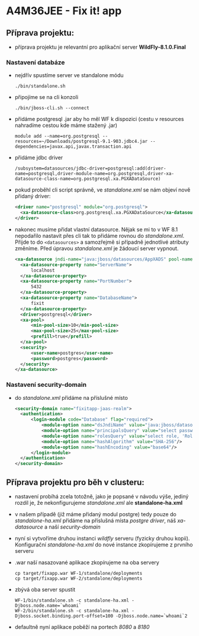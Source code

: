 # A4M36JEE - Fix it! app #

## Příprava projektu: ##

* příprava projektu je relevantní pro aplikační server **WildFly-8.1.0.Final**

### Nastavení databáze ###

* nejdřív spustíme server ve standalone módu

  ``./bin/standalone.sh``

* připojíme se na cli konzoli

  ``./bin/jboss-cli.sh --connect``

* přidáme postgresql .jar aby ho měl WF k dispozici (cestu v resources nahradíme cestou kde máme stažený .jar)

  ``module add --name=org.postgresql --resources=~/Downloads/postgresql-9.1-903.jdbc4.jar --dependencies=javax.api,javax.transaction.api``

* přidáme jdbc driver

  ``/subsystem=datasources/jdbc-driver=postgresql:add(driver-name=postgresql,driver-module-name=org.postgresql,driver-xa-datasource-class-name=org.postgresql.xa.PGXADataSource)``
  
* pokud proběhl cli script správně, ve *standalone.xml* se nám objeví nově přidaný driver:

  ```xml
  <driver name="postgresql" module="org.postgresql">
    <xa-datasource-class>org.postgresql.xa.PGXADataSource</xa-datasource-class>
  </driver>
  ```

* nakonec musíme přidat vlastní datasource. Nějak se mi to v WF 8.1 nepodařilo nastavit přes cli tak to přidáme rovnou do *standalone.xml*. Přijde to do ``<datasources>`` a samozřejmě si případně jednotlivé atributy změníme. Před úpravou *standalone.xml* je žádoucí server vypnout.

  ```xml
  <xa-datasource jndi-name="java:jboss/datasources/AppXADS" pool-name="AppXADS" enabled="true">
    <xa-datasource-property name="ServerName">
        localhost
    </xa-datasource-property>
    <xa-datasource-property name="PortNumber">
        5432
    </xa-datasource-property>
    <xa-datasource-property name="DatabaseName">
        fixit
    </xa-datasource-property>
    <driver>postgresql</driver>
    <xa-pool>
        <min-pool-size>10</min-pool-size>
        <max-pool-size>25</max-pool-size>
        <prefill>true</prefill>
    </xa-pool>
    <security>
        <user-name>postgres</user-name>
        <password>postgres</password>
    </security>
  </xa-datasource>
  ```


### Nastavení security-domain ###

* do *standalone.xml* přidáme na příslušné místo

  ```xml
  <security-domain name="fixitapp-jaas-realm">
    <authentication>
        <login-module code="Database" flag="required">
            <module-option name="dsJndiName" value="java:jboss/datasources/AppXADS"/>
            <module-option name="principalsQuery" value="select password from person where username=?"/>
            <module-option name="rolesQuery" value="select role, 'Roles' from person where username=?"/>
            <module-option name="hashAlgorithm" value="SHA-256"/>
            <module-option name="hashEncoding" value="base64"/>
        </login-module>
    </authentication>
  </security-domain>
  ```
  
## Příprava projektu pro běh v clusteru: ##

* nastavení probíhá zcela totožně, jako je popsané v návodu výše, jediný rozdíl je, že nekonfigurujeme *standalone.xml* ale **standalone-ha.xml**

* v našem případě (již máme přidaný modul postgre) tedy pouze do *standalone-ha.xml* přidáme na příslušná místa *postgre driver*, náš *xa-datasource* a naší *security-domain*

* nyní si vytvoříme druhou instanci *wildfly* serveru (fyzicky druhou kopii). Konfigurační *standalone-ha.xml* do nové instance zkopírujeme z prvního serveru

* .war naší nasazované aplikace zkopírujeme na oba servery
  ```
  cp target/fixapp.war WF-1/standalone/deployments
  cp target/fixapp.war WF-2/standalone/deployments
  ```
  
* zbývá oba server spustit
  ```
  WF-1/bin/standalone.sh -c standalone-ha.xml -Djboss.node.name=`whoami`
  WF-2/bin/standalone.sh -c standalone-ha.xml -Djboss.socket.binding.port-offset=100 -Djboss.node.name=`whoami`2
  ```

* defaultně nyní aplikace poběží na portech *8080* a *8180*

  